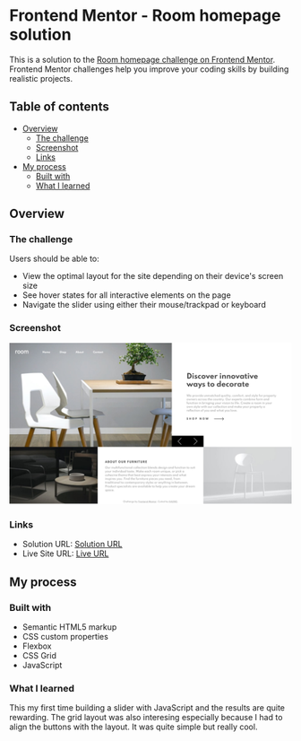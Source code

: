 # Frontend Mentor - Room homepage solution

This is a solution to the [Room homepage challenge on Frontend Mentor](https://www.frontendmentor.io/challenges/room-homepage-BtdBY_ENq). Frontend Mentor challenges help you improve your coding skills by building realistic projects. 

## Table of contents

- [Overview](#overview)
  - [The challenge](#the-challenge)
  - [Screenshot](#screenshot)
  - [Links](#links)
- [My process](#my-process)
  - [Built with](#built-with)
  - [What I learned](#what-i-learned)
## Overview

### The challenge

Users should be able to:

- View the optimal layout for the site depending on their device's screen size
- See hover states for all interactive elements on the page
- Navigate the slider using either their mouse/trackpad or keyboard

### Screenshot

![](images/screenshot.png)

### Links

- Solution URL: [Solution URL](https://github.com/K4UNG/project-12-room-homepage)
- Live Site URL: [Live URL](https://k4ung12.netlify.app)

## My process

### Built with

- Semantic HTML5 markup
- CSS custom properties
- Flexbox
- CSS Grid
- JavaScript

### What I learned

This my first time building a slider with JavaScript and the results are quite rewarding. The grid layout was also interesing especially because I had to align the buttons with the layout. It was quite simple but really cool.